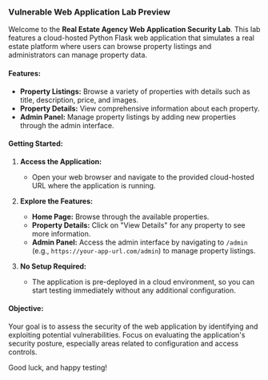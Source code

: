 ### Vulnerable Web Application Lab Preview

Welcome to the **Real Estate Agency Web Application Security Lab**. This lab features a cloud-hosted Python Flask web application that simulates a real estate platform where users can browse property listings and administrators can manage property data.

#### **Features:**
- **Property Listings:** Browse a variety of properties with details such as title, description, price, and images.
- **Property Details:** View comprehensive information about each property.
- **Admin Panel:** Manage property listings by adding new properties through the admin interface.

#### **Getting Started:**
1. **Access the Application:**
   - Open your web browser and navigate to the provided cloud-hosted URL where the application is running.

2. **Explore the Features:**
   - **Home Page:** Browse through the available properties.
   - **Property Details:** Click on "View Details" for any property to see more information.
   - **Admin Panel:** Access the admin interface by navigating to `/admin` (e.g., `https://your-app-url.com/admin`) to manage property listings.

3. **No Setup Required:**
   - The application is pre-deployed in a cloud environment, so you can start testing immediately without any additional configuration.

#### **Objective:**
Your goal is to assess the security of the web application by identifying and exploiting potential vulnerabilities. Focus on evaluating the application's security posture, especially areas related to configuration and access controls.

Good luck, and happy testing!